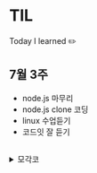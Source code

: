 # TIL
Today I learned ✏️ 

## 7월 3주
- node.js 마무리 
- node.js clone 코딩
- linux 수업듣기
- 코드잇 잘 듣기

## 
<details>
    <summary>모각코</summary>
     <div> 

- 1주차
    - [210710]
        - backend 기본 구축하기
        - 기본 Webpage 구성요소 정하기
    - [다음시간]
        - Webpage 템플릿만들기
        - 로그인/회원가입 만들기
        - DB 구축
- 2주차
    -[210717]
        - backend DB 정하기
        - signin 기능 추가하기
    - [다음시간]
        - front 상황 확인하고 게시판, 마이페이지(프로필(수정- 시작시 기본), 나의질문, 진도율)
-3주차
    -[210721]
        - 로그인 합치기
        - 마이페이지 구성 회의
        - DB 고치기
    - [다음시간]
        - 로그인, 회원가입 버그 확인
    - [210724]
        - 로그인, 회원가입 합치기
        - 인제까지 개발 부분 확인
    - [다음시간]
        - 게시판, 마이페이지 개발
        - 버그 확인

- 4주차
       -[210727]
         - 버그 확인 
         - DB 재 논의하기
         - 기능 논의하기

-5주차
    -[210804]
        - 마이페이지 개발
        - 개발 논의
    - [다음시간]
        - 마이페이지, 게시판 합치기
        - 2차 버그 확인
    - [210807]
        - 마이페이지, 게시판 버그 수정
    - [공부해오자]
        - 리액트, nodejs 연결 공부해보기
        - xd 연결하기
    - [다음시간]
        - 리액트와 backend 연결하기

- 6주차
    -[210811]
        - 버그 수정
        - 개발 논의
    - [다음시간]
        - 메인페이지, 로그인, 회원가입 리액트와 Node.js 연결

- 7주차
    - [210818]
        - 개발 논의
        - 리액트 합치기
    - [다음시간]
        - Signin redux, 프런트 백 부분 하기, 페이지 전달 받는 데로 연결하기
 -8주차
    -[210826]
        - Home 페이지 리액트 수정, 백앤드 연결
        - Basic, Advanced page 리액트 페이지 구축, 백인드 연결
        - Mypage 페이지 논의
        - DB 회의 후 수정
    - [다음시간]
        - 못 한 부분 마무리
        - Mypage 이미지 보내기
        - content 전달 받으면 제작했던 부분이랑 이어서 개발
        - Deployment

</div>
</deatils>

Techblog Plan
|월|화|수|목|금|토|일|
|-----|-----|-----|-----|-----|-----|-----|
|알고리즘|백앤드|클라우드|프론트앤드|클라우드|백앤드|❤️|
|책|Spring|K8S|Vue|K8S|SpringBoot|❤️|
|문제||OKD|React-Native|OKD||❤️|
